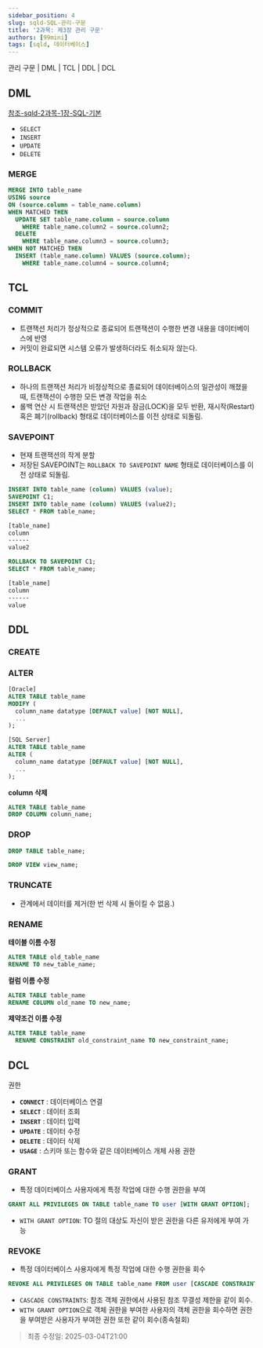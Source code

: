 ```yaml
---
sidebar_position: 4
slug: sqld-SQL-관리-구문
title: '2과목: 제3장 관리 구문'
authors: [99mini]
tags: [sqld, 데이터베이스]
---
```


관리 구문 | DML | TCL | DDL | DCL

<!-- truncate -->

## DML

[참조-sqld-2과목-1장-SQL-기본](/docs/sqld/sqld-SQL-기본)

- `SELECT`
- `INSERT`
- `UPDATE`
- `DELETE`

### MERGE

```sql
MERGE INTO table_name
USING source
ON (source.column = table_name.column)
WHEN MATCHED THEN
  UPDATE SET table_name.column = source.column
    WHERE table_name.column2 = source.column2;
  DELETE
    WHERE table_name.column3 = source.column3;
WHEN NOT MATCHED THEN
  INSERT (table_name.column) VALUES (source.column);
    WHERE table_name.column4 = source.column4;
```

## TCL

### COMMIT

- 트랜잭션 처리가 정상적으로 종료되어 트랜잭션이 수행한 변경 내용을 데이터베이스에 반영
- 커밋이 완료되면 시스템 오류가 발생하더라도 취소되자 않는다.

### ROLLBACK

- 하나의 트랜잭션 처리가 비정상적으로 종료되어 데이터베이스의 일관성이 깨졌을 때, 트랜잭션이 수행한 모든 변경 작업을 취소
- 롤백 연산 시 트랜잭션은 받았던 자원과 잠금(LOCK)을 모두 반환, 재시작(Restart) 혹은 폐기(rollback) 형태로 데이터베이스를 이전 상태로 되돌림.

### SAVEPOINT

- 현재 트랜잭션의 작게 분할
- 저장된 SAVEPOINT는 `ROLLBACK TO SAVEPOINT NAME` 형태로 데이터베이스를 이전 상태로 되돌림.

```sql
INSERT INTO table_name (column) VALUES (value);
SAVEPOINT C1;
INSERT INTO table_name (column) VALUES (value2);
SELECT * FROM table_name;
```

```bash
[table_name]
column
------
value2
```

```sql
ROLLBACK TO SAVEPOINT C1;
SELECT * FROM table_name;
```

```bash
[table_name]
column
------
value
```

## DDL

### CREATE

### ALTER

```sql
[Oracle]
ALTER TABLE table_name
MODIFY (
  column_name datatype [DEFAULT value] [NOT NULL],
  ...
);
```

```sql
[SQL Server]
ALTER TABLE table_name
ALTER (
  column_name datatype [DEFAULT value] [NOT NULL],
  ...
);
```

**column 삭제**

```sql
ALTER TABLE table_name
DROP COLUMN column_name;
```

### DROP

```sql
DROP TABLE table_name;
```

```sql
DROP VIEW view_name;
```

### TRUNCATE

- 관계에서 데이터를 제거(한 번 삭제 시 돌이킬 수 없음.)

### RENAME

**테이블 이름 수정**

```sql
ALTER TABLE old_table_name
RENAME TO new_table_name;
```

**컬럼 이름 수정**

```sql
ALTER TABLE table_name
RENAME COLUMN old_name TO new_name;
```

**제약조건 이름 수정**

```sql
ALTER TABLE table_name
  RENAME CONSTRAINT old_constraint_name TO new_constraint_name;
```

## DCL

권한

- **`CONNECT`** : 데이터베이스 연결
- **`SELECT`** : 데이터 조회
- **`INSERT`** : 데이터 입력
- **`UPDATE`** : 데이터 수정
- **`DELETE`** : 데이터 삭제
- **`USAGE`** : 스키마 또는 함수와 같은 데이터베이스 개체 사용 권한

### GRANT

- 특정 데이터베이스 사용자에게 특정 작업에 대한 수행 권한을 부여

```sql
GRANT ALL PRIVILEGES ON TABLE table_name TO user [WITH GRANT OPTION];
```

- `WITH GRANT OPTION`: TO 절의 대상도 자신이 받은 권한을 다른 유저에게 부여 가능

### REVOKE

- 특정 데이터베이스 사용자에게 특정 작업에 대한 수행 권한을 회수

```sql
REVOKE ALL PRIVILEGES ON TABLE table_name FROM user [CASCADE CONSTRAINTS];
```

- `CASCADE CONSTRAINTS`: 참조 객체 권한에서 사용된 참조 무결성 제한을 같이 회수.
- `WITH GRANT OPTION`으로 객체 권한을 부여한 사용자의 객체 권한을 회수하면 권한을 부여받은 사용자가 부여한 권한 또한 같이 회수(종속철회)

> 최종 수정일: 2025-03-04T21:00
